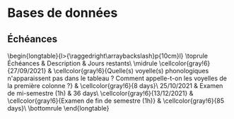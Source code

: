 
 
# Bases de données



##  Échéances 


\begin{longtable}{l>{\raggedright\arraybackslash}p{10cm}l}
\toprule
Échéances & Description & Jours restants\\
\midrule
\cellcolor{gray!6}{27/09/2021} & \cellcolor{gray!6}{Quelle(s) voyelle(s) phonologiques n'apparaissent pas dans le tableau ? Comment appelle-t-on les voyelles de la première colonne ?} & \cellcolor{gray!6}{8 days}\\
25/10/2021 & Examen de mi-semestre (1h) & 36 days\\
\cellcolor{gray!6}{13/12/2021} & \cellcolor{gray!6}{Examen de fin de semestre (1h)} & \cellcolor{gray!6}{85 days}\\
\bottomrule
\end{longtable}




